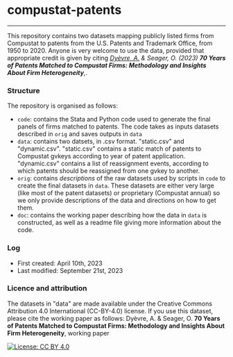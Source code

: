 # compustat-patents

___

This repository contains two datasets mapping publicly listed firms from Compustat to patents from the U.S. Patents and Trademark Office, from 1950 to 2020. 
Anyone is very welcome to use the data, provided that appropriate credit is given by citing *[Dyèvre, A.]([url](http://arnauddyevre.com)) & Seager, O. (2023) **70 Years of Patents Matched to Compustat Firms: Methodology and Insights About Firm Heterogeneity**,*.

### Structure

The repository is organised as follows:
- `code`: contains the Stata and Python code used to generate the final panels of firms matched to patents. The code takes as inputs datasets described in `orig` and saves outputs in `data`
- `data`: contains two datsets, in .csv format. "static.csv" and "dynamic.csv". "static.csv" contains a static match of patents to Compustat gvkeys according to year of patent application. "dynamic.csv" contains a list of reassignment events, according to which patents should be reassigned from one gvkey to another.
- `orig`: contains *descriptions* of the raw datasets used by scripts in `code` to create the final datasets in `data`. These datasets are either very large (like most of the patent datasets) or proprietary (Compustat annual) so we only provide descriptions of the data and directions on how to get them.
- `doc`: contains the working paper describing how the data in `data` is constructed, as well as a readme file giving more information about the code.

### Log

- First created: April 10th, 2023
- Last modified: September 21st, 2023

### Licence and attribution

The datasets in "data" are made available under the Creative Commons Attribution 4.0 International (CC-BY-4.0) license. If you use this dataset, please cite the working paper as follows:
Dyèvre, A. & Seager, O. **70 Years of Patents Matched to Compustat Firms: Methodology and Insights About Firm Heterogeneity**, working paper

[![License: CC BY 4.0](https://licensebuttons.net/l/by/4.0/88x31.png)](https://creativecommons.org/licenses/by/4.0/)
